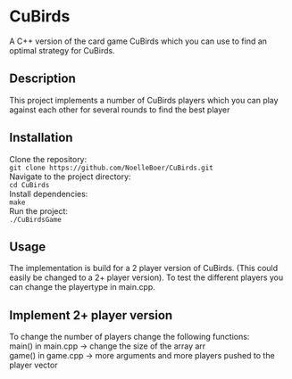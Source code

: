 # CuBirds 
A C++ version of the card game CuBirds which you can use to find an optimal strategy for CuBirds. 

## Description
This project implements a number of CuBirds players which you can play against each other for several rounds to find the best player

## Installation
Clone the repository: <br/> 
```git clone https://github.com/NoelleBoer/CuBirds.git```<br/> 
Navigate to the project directory:<br/> 
```cd CuBirds```<br/> 
Install dependencies:<br/> 
```make```<br/> 
Run the project:<br/> 
```./CuBirdsGame```<br/> 

## Usage
The implementation is build for a 2 player version of CuBirds. (This could easily be changed to a 2+ player version). To test the different players you can change the playertype in main.cpp.

## Implement 2+ player version
To change the number of players change the following functions:<br/> 
main() in main.cpp -> change the size of the array arr<br/> 
game() in game.cpp -> more arguments and more players pushed to the player vector<br/> 
